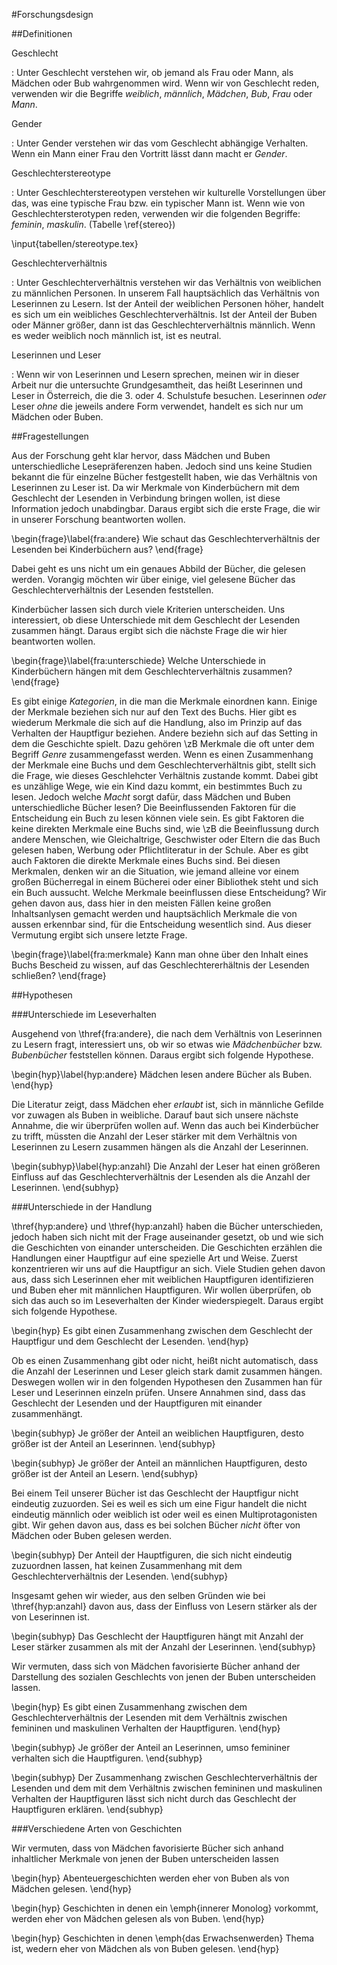 #Forschungsdesign

##Definitionen

Geschlecht

:   Unter Geschlecht verstehen wir, ob jemand als Frau oder Mann, 
    als Mädchen oder Bub wahrgenommen wird.
    Wenn wir von Geschlecht reden, verwenden wir die Begriffe *weiblich*, *männlich*, *Mädchen*, *Bub*, *Frau* oder *Mann*.


Gender

:   Unter Gender verstehen wir das vom Geschlecht abhängige Verhalten.
    Wenn ein Mann einer Frau den Vortritt lässt dann macht er *Gender*.


Geschlechterstereotype

:   Unter Geschlechterstereotypen verstehen wir kulturelle Vorstellungen 
    über das, was eine typische Frau bzw. ein typischer Mann ist.
    Wenn wie von Geschlechtersterotypen reden, verwenden wir die folgenden Begriffe: *feminin*, *maskulin*. (Tabelle \ref{stereo})

\input{tabellen/stereotype.tex}


Geschlechterverhältnis

:   Unter Geschlechterverhältnis verstehen wir das Verhältnis von 
    weiblichen zu männlichen Personen.
    In unserem Fall hauptsächlich das Verhältnis von Leserinnen zu Lesern.
    Ist der Anteil der weiblichen Personen höher, handelt es sich um ein weibliches Geschlechterverhältnis. Ist der Anteil der Buben oder Männer größer, dann ist das Geschlechterverhältnis männlich. Wenn es weder weiblich noch männlich ist, ist es neutral.


Leserinnen und Leser

:   Wenn wir von Leserinnen und Lesern sprechen, meinen wir in dieser Arbeit
    nur die untersuchte Grundgesamtheit, das heißt Leserinnen und Leser in Österreich, die die 3. oder 4. Schulstufe besuchen.
    Leserinnen *oder* Leser *ohne* die jeweils andere Form verwendet, handelt es sich nur um Mädchen oder Buben.


##Fragestellungen

Aus der Forschung geht klar hervor, dass Mädchen und Buben unterschiedliche Lesepräferenzen haben. Jedoch sind uns keine Studien bekannt die für einzelne Bücher festgestellt haben, wie das Verhältnis von Leserinnen zu Leser ist.
Da wir Merkmale von Kinderbüchern mit dem Geschlecht der Lesenden in Verbindung bringen wollen, ist diese Information jedoch unabdingbar.
Daraus ergibt sich die erste Frage, die wir in unserer Forschung beantworten wollen.

\begin{frage}\label{fra:andere}
   Wie schaut das Geschlechterverhältnis der Lesenden bei Kinderbüchern aus?
\end{frage}

Dabei geht es uns nicht um ein genaues Abbild der Bücher, die gelesen werden.
Vorangig möchten wir über einige, viel gelesene Bücher das Geschlechterverhältnis der Lesenden feststellen.


Kinderbücher lassen sich durch viele Kriterien unterscheiden.
Uns interessiert, ob diese Unterschiede mit dem Geschlecht der Lesenden zusammen hängt.
Daraus ergibt sich die nächste Frage die wir hier beantworten wollen.

\begin{frage}\label{fra:unterschiede}
Welche Unterschiede in Kinderbüchern hängen mit dem Geschlechterverhältnis zusammen?
\end{frage}

Es gibt einige *Kategorien*, in die man die Merkmale einordnen kann.
Einige der Merkmale beziehen sich nur auf den Text des Buchs.
Hier gibt es wiederum Merkmale die sich auf die Handlung, also im Prinzip auf das Verhalten der Hauptfigur beziehen. Andere beziehn sich auf das Setting in dem die Geschichte spielt.
Dazu gehören \zB Merkmale die oft unter dem Begriff *Genre* zusammengefasst werden.
Wenn es einen Zusammenhang der Merkmale eine Buchs und dem Geschlechterverhältnis gibt, stellt sich die Frage, wie dieses Geschlehcter Verhältnis zustande kommt.
Dabei gibt es unzählige Wege, wie ein Kind dazu kommt, ein bestimmtes Buch zu lesen.
Jedoch welche *Macht* sorgt dafür, dass Mädchen und Buben unterschiedliche Bücher lesen?
Die Beeinflussenden Faktoren für die Entscheidung ein Buch zu lesen können viele sein.
Es gibt Faktoren die keine direkten Merkmale eine Buchs sind, wie \zB die Beeinflussung durch andere Menschen, wie Gleichaltrige, Geschwister oder Eltern die das Buch gelesen haben,  Werbung oder Pflichtliteratur in der Schule.
Aber es gibt auch Faktoren die direkte Merkmale eines Buchs sind.
Bei diesen Merkmalen, denken wir an die Situation, wie jemand alleine vor einem großen Bücherregal in einem Bücherei oder einer Bibliothek steht und sich ein Buch aussucht.
Welche Merkmale beeinflussen diese Entscheidung?
Wir gehen davon aus, dass hier in den meisten Fällen keine großen Inhaltsanlysen gemacht werden und hauptsächlich Merkmale die von aussen erkennbar sind, für die Entscheidung wesentlich sind.
Aus dieser Vermutung ergibt sich unsere letzte Frage.

\begin{frage}\label{fra:merkmale}
Kann man ohne über den Inhalt eines Buchs Bescheid zu wissen, auf das Geschlechtererhältnis der Lesenden schließen?
\end{frage}

##Hypothesen

###Unterschiede im Leseverhalten

Ausgehend von \thref{fra:andere}, die nach dem Verhältnis von Leserinnen zu Lesern fragt, interessiert uns, ob wir so etwas wie *Mädchenbücher* bzw. *Bubenbücher* feststellen können.
Daraus ergibt sich folgende Hypothese.

\begin{hyp}\label{hyp:andere}
    Mädchen lesen andere Bücher als Buben.
\end{hyp}

Die Literatur zeigt, dass Mädchen eher *erlaubt* ist, sich in männliche Gefilde vor zuwagen als Buben in weibliche.
Darauf baut sich unsere nächste Annahme, die wir überprüfen wollen auf.
Wenn das auch bei Kinderbücher zu trifft, müssten die Anzahl der Leser stärker mit dem Verhältnis von Leserinnen zu Lesern zusammen hängen als die Anzahl der Leserinnen.

\begin{subhyp}\label{hyp:anzahl}
    Die Anzahl der Leser hat einen größeren Einfluss auf das Geschlechterverhältnis der Lesenden als die Anzahl der Leserinnen.
\end{subhyp}

###Unterschiede in der Handlung

\thref{hyp:andere} und \thref{hyp:anzahl} haben die Bücher unterschieden, jedoch haben sich nicht mit der Frage auseinander gesetzt, ob und wie sich die Geschichten von einander unterscheiden.
Die Geschichten erzählen die Handlungen einer Hauptfigur auf eine spezielle Art und Weise.
Zuerst konzentrieren wir uns auf die Hauptfigur an sich.
Viele Studien gehen davon aus, dass sich Leserinnen eher mit weiblichen Hauptfiguren identifizieren und Buben eher mit männlichen Hauptfiguren.
Wir wollen überprüfen, ob sich das auch so im Leseverhalten der Kinder wiederspiegelt.
Daraus ergibt sich folgende Hypothese.

\begin{hyp}
    Es gibt einen Zusammenhang zwischen dem Geschlecht der Hauptfigur
    und dem Geschlecht der Lesenden.
\end{hyp}

Ob es einen Zusammenhang gibt oder nicht, heißt nicht automatisch, dass die Anzahl der Leserinnen und Leser gleich stark damit zusammen hängen.
Deswegen wollen wir in den folgenden Hypothesen den Zusammen han für Leser und Leserinnen einzeln prüfen.
Unsere Annahmen sind, dass das Geschlecht der Lesenden und der Hauptfiguren mit einander zusammenhängt.

\begin{subhyp}
       Je größer der Anteil an weiblichen Hauptfiguren,
        desto größer ist der Anteil an Leserinnen.
\end{subhyp}

\begin{subhyp}
       Je größer der Anteil an männlichen Hauptfiguren,
        desto größer ist der Anteil an Lesern.
\end{subhyp}

Bei einem Teil unserer Bücher ist das Geschlecht der Hauptfigur nicht eindeutig zuzuorden.
Sei es weil es sich um eine Figur handelt die nicht eindeutig männlich oder weiblich ist oder weil es einen Multiprotagonisten gibt.
Wir gehen davon aus, dass es bei solchen Bücher *nicht* öfter von Mädchen oder Buben gelesen werden.

\begin{subhyp}
    Der Anteil der Hauptfiguren, die sich nicht eindeutig zuzuordnen lassen,   hat keinen Zusammenhang mit dem Geschlechterverhältnis der Lesenden.
\end{subhyp}

Insgesamt gehen wir wieder, aus den selben Gründen wie bei \thref{hyp:anzahl} davon aus, dass der Einfluss von Lesern stärker als der von Leserinnen ist.

\begin{subhyp}
   Das Geschlecht der Hauptfiguren hängt mit Anzahl der Leser stärker zusammen als mit der Anzahl der Leserinnen.
\end{subhyp}



Wir vermuten, dass sich von Mädchen favorisierte Bücher anhand der Darstellung des sozialen Geschlechts von jenen der Buben unterscheiden lassen.

\begin{hyp}
   Es gibt einen Zusammenhang zwischen dem Geschlechterverhältnis der Lesenden
    mit  dem Verhältnis zwischen femininen und maskulinen Verhalten der Hauptfiguren.
\end{hyp}

\begin{subhyp}
    Je größer der Anteil an Leserinnen, umso femininer verhalten sich die Hauptfiguren.
\end{subhyp}

\begin{subhyp}
    Der Zusammenhang zwischen Geschlechterverhältnis der Lesenden und dem
    mit dem Verhältnis zwischen femininen und maskulinen Verhalten der Hauptfiguren lässt sich nicht durch das Geschlecht der Hauptfiguren erklären.
\end{subhyp}

###Verschiedene Arten von Geschichten

Wir vermuten, dass von Mädchen favorisierte Bücher sich anhand inhaltlicher Merkmale von jenen der Buben unterscheiden lassen


\begin{hyp}
   Abenteuergeschichten werden eher von Buben als von Mädchen gelesen.
\end{hyp}



\begin{hyp}
   Geschichten in denen ein \emph{innerer Monolog} vorkommt, werden eher von Mädchen gelesen als von Buben.
\end{hyp}



\begin{hyp}
   Geschichten in denen \emph{das Erwachsenwerden} Thema ist,
   wedern eher von Mädchen als von Buben gelesen.
\end{hyp}



    


